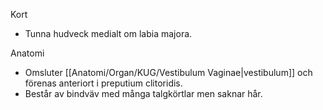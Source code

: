 Kort
- Tunna hudveck medialt om labia majora.

Anatomi
- Omsluter [[Anatomi/Organ/KUG/Vestibulum Vaginae|vestibulum]] och förenas anteriort i preputium clitoridis.
- Består av bindväv med många talgkörtlar men saknar hår.

